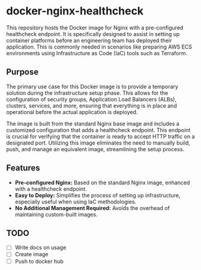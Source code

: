 # docker-nginx-healthcheck

This repository hosts the Docker image for Nginx with a pre-configured healthcheck endpoint.
It is specifically designed to assist in setting up container platforms before an engineering team has deployed their application.
This is commonly needed in scenarios like preparing AWS ECS environments using Infrastructure as Code (IaC) tools such as Terraform.

## Purpose
The primary use case for this Docker image is to provide a temporary solution during the infrastructure setup phase.
This allows for the configuration of security groups, Application Load Balancers (ALBs), clusters, services, and more, ensuring that everything is in place and operational before the actual application is deployed.

The image is built from the standard Nginx base image and includes a customized configuration that adds a healthcheck endpoint.
This endpoint is crucial for verifying that the container is ready to accept HTTP traffic on a designated port. Utilizing this image eliminates the need to manually build, push, and manage an equivalent image, streamlining the setup process.

## Features

- **Pre-configured Nginx:** Based on the standard Nginx image, enhanced with a healthcheck endpoint.
- **Easy to Deploy:** Simplifies the process of setting up infrastructure, especially useful when using IaC methodologies.
- **No Additional Management Required:** Avoids the overhead of maintaining custom-built images.

## TODO

- [ ] Write docs on usage
- [ ] Create image
- [ ] Push to docker hub
